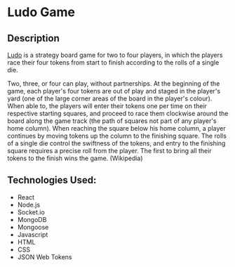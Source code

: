 # Ludo Game

## Description
[Ludo](https://en.wikipedia.org/wiki/Ludo_(board_game)) is a strategy board game for two to four players, in which the players race their four tokens from start to finish according to the rolls of a single die. 

Two, three, or four can play, without partnerships. At the beginning of the game, each player's four tokens are out of play and staged in the player's yard (one of the large corner areas of the board in the player's colour). When able to, the players will enter their tokens one per time on their respective starting squares, and proceed to race them clockwise around the board along the game track (the path of squares not part of any player's home column). When reaching the square below his home column, a player continues by moving tokens up the column to the finishing square. The rolls of a single die control the swiftness of the tokens, and entry to the finishing square requires a precise roll from the player. The first to bring all their tokens to the finish wins the game.
(Wikipedia)


## Technologies Used:
* React
* Node.js
* Socket.io
* MongoDB
* Mongoose
* Javascript
* HTML
* CSS
* JSON Web Tokens


